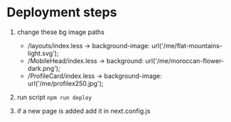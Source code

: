 # Deployment steps

1. change these bg image paths

   - /layouts/index.less -> background-image: url('/me/flat-mountains-light.svg');
   - /MobileHead/index.less -> background: url('/me/moroccan-flower-dark.png');
   - /ProfileCard/index.less ->  background-image: url('/me/profilex250.jpg');

2. run script
   `npm run deploy`

3. if a new page is added add it in next.config.js